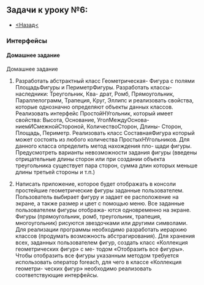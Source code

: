 ## Задачи к уроку №6:
- [<Назад<](https://github.com/GeorgiyIsaev/AStep2021.CSharp.Homeworks)

### Интерфейсы

#### Домашнее задание

Домашнее задание
1. Разработать абстрактный класс Геометрическая-
Фигура с полями ПлощадьФигуры и ПериметрФигуры.
Разработать классы-наследники: Треугольник, Ква-
драт, Ромб, Прямоугольник, Параллелограмм, Трапеция,
Круг, Эллипс и реализовать свойства, которые однозначно
определяют объекты данных классов.
Реализовать интерфейс ПростойНУгольник, который
имеет свойства: Высота, Основание, УголМеждуОснова-
ниемИСмежнойСтороной, КоличествоСторон, Длины-
Сторон, Площадь, Периметр.
Реализовать класс СоставнаяФигура который может
состоять из любого количества ПростыхНУгольников.
Для данного класса определить метод нахождения пло-
щади фигуры.
Предусмотреть варианты невозможности задания
фигуры (введены отрицательные длины сторон или при
создании объекта треугольника существует пара сторон,
сумма длин которых меньше длины третьей стороны и т.п.)


2. Написать приложение, которое будет отображать
в консоли простейшие геометрические фигуры заданные
пользователем. Пользователь выбирает фигуру и задает ее
расположение на экране, а также размер и цвет с помощью
меню. Все заданные пользователем фигуры отобража-
ются одновременно на экране. Фигуры (прямоугольник,
ромб, треугольник, трапеция, многоугольник) рисуются
звездочками или другими символами. Для реализации
программы необходимо разработать иерархию классов
(продумать возможность абстрагирования).
Для хранения всех, заданных пользователем фигур,
создать класс «Коллекция геометрических фигур» с ме-
тодом «Отобразить все фигуры». Чтобы отобразить все
фигуры указанным методом требуется использовать
оператор foreach, для чего в классе «Коллекция геометри-
ческих фигур» необходимо реализовать соответствующие
интерфейсы.